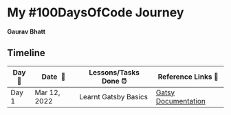 # My #100DaysOfCode Journey

**Gaurav Bhatt**   

## Timeline

|**Day:pushpin:**|**Date &nbsp;:calendar:**|**Lessons/Tasks Done :alarm_clock:**| **Reference Links :link:**|
|------|-----------------|--------------------|---------------------|
|Day 1|Mar 12, 2022| Learnt Gatsby Basics | [Gatsy Documentation](https://www.gatsbyjs.com/docs/tutorial/)|
